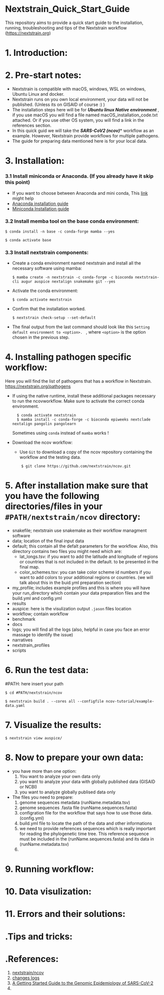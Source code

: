 # Nextstrain_Quick_Start_Guide
This repository aims to provide a quick start guide to the installation, running, troubleshooting and tips of the Nextstrain workflow (https://nextstrain.org)

# 1. Introduction:


# 2. Pre-start notes:
  - Nextstrain is compatible with macOS, windows, WSL on windows, Ubuntu Linux and docker. 
  - Nextstrain runs on you own local environment, your data will not be published. (Unless its on GISAID of course :) ) 
  - The installation steps here will be for ***Ubuntu linux Native environment*** , if you use macOS you will find a file named macOS_installation_code.txt attached. Or if you use other OS system, you will find a link in the references section. 
  - In this quick guid we will take the ***SARS-CoV2 (ncov)**** workflow as an example. However, Nextstrain provide workflows for multiple pathogens.
  - The guide for preparing data mentioned here is for your local data.  

# 3. Installation: 

  ### 3.1 Install miniconda or Anaconda. (If you already have it skip this point)
   - If you want to choose between Anaconda and mini conda, This [link](https://www.educative.io/answers/anaconda-vs-miniconda) might help
   - [Anaconda installation guide](https://docs.anaconda.com/anaconda/install/)
   - [Miniconda Installation guide](https://docs.conda.io/en/latest/miniconda.html) 

  ### 3.2 Install memba tool on the base conda environment:
  ```
  $ conda install -n base -c conda-forge mamba --yes
  
  $ conda activate base
  ```
  ### 3.3 Install nextstrain components: 
   - Create a conda environment named nextstrain and install all the necessary software using mamba:
     ```       
     $ mamba create -n nextstrain -c conda-forge -c bioconda nextstrain-cli augur auspice nextalign snakemake git --yes
     ```
   - Activate the conda environment:
     ```
     $ conda activate mextstrain 
     ```     
   - Confirm that the installation worked.
     ```
     $ nextstrain check-setup --set-default 
     ``` 
   - The final output from the last command should look like this ```Setting default environment to <option>. ``` , where `<option>` is the option chosen in the previous step.

# 4. Installing pathogen specific workflow:
   Here you will find the list of pathogens that has a workflow in Nextstrain. https://nextstrain.org/pathogens 
   - If using the native runtime, install these additional packages necessary to run the ncovworkflow. Make sure to activate the correct conda environment.
      ```
        $ conda activate nextstrain     
        $ mamba install -c conda-forge -c bioconda epiweeks nextclade nextalign pangolin pangolearn 
      ```
      Sometimes using `conda` instead of `mamba` works !  
   
   - Download the ncov workflow:
        - Use `Git` to download a copy of the ncov repository containing the workflow and the testing data.
        ```
            $ git clone https://github.com/nextstrain/ncov.git 
        ```
# 5. After installation make sure that you have the following directories/files in your `#PATH/nextstrain/ncov` directory:
   - snakefile; nextstrain use snakemake as their workflow managment software 
   - data; location of the final input data
   - default; this contain all the defalt parameters for the workflow. Also, this directory contains two files you might need which are:
      - lat_longs.tsv: if you want to add the latitude and longitude of regions or countries that is not included in the default. to be presented in the final map. 
      - color_schemes.tsv: you can take color scheme id numbers if you want to add colors to your additional regions or countries. (we will talk about this in the buid.yml preparation section) 
   - my_profile; includes example profiles and this is where you will have your run_directory which contain your data preparation files and the build.yml and config.yml 
   - results
   - auspice: here is the visulization output `.jason` files location 
   - workflow; contain workflow
   - benchmark
   - docs
   - logs; you will find all the logs (also, helpful in case you face an error massage to identify the issue) 
   - narratives
   - nextstrain_profiles 
   - scripts 

# 6. Run the test data:
  #PATH: here insert your path 
  ```
  $ cd #PATH/nextstrain/ncov 
  
  $ nextstrain build . --cores all --configfile ncov-tutorial/example-data.yaml

  ``` 

# 7. Visualize the results: 
  ```
  $ nextstrain view auspice/
  
  ```

# 8. Now to prepare your own data:
  - you have more than one option:
    1. You want to analyze your own data only 
    2. you want to analyze your data with globally published data (GISAID or NCBI) 
    3. you want to analyze globally publised data only
  - The files you need to prepare:
    1. genome sequences metadata (runName.metadata.tsv)
    2. genome sequences .fasta file (runName.sequences.fasta)
    3. configration file for the workflow that says how to use those data. (config.yml)
    4. build.yml file to locate the path of the data and other informations 
    5. we need to provide references sequences which is really important for reading the phylogenetic time tree. This reference sequence must be included in the (runName.sequences.fasta) and its data in (runName.metadata.tsv)
    6. 
 

# 9. Running workflow:

# 10. Data visulization:

# 11. Errors and their solutions: 


# .Tips and tricks: 

# .References:
  1. [nextstrain/ncov](https://github.com/nextstrain/ncov)
  2. [changes logs](https://docs.nextstrain.org/projects/ncov/en/latest/reference/change_log.html)
  3. [A Getting Started Guide to the Genomic Epidemiology of SARS-CoV-2](https://docs.nextstrain.org/projects/ncov/en/latest/) 
  4. 
